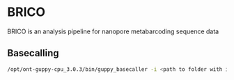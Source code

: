 # BRICO
BRICO is an analysis pipeline for nanopore metabarcoding sequence data

## Basecalling

``` bash
/opt/ont-guppy-cpu_3.0.3/bin/guppy_basecaller -i <path to folder with input data> -s <path to output folder> --flowcell FLO-MIN106 --kit SQK-PSK004
```
